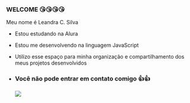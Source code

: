 ### WELCOME 😘😘😘😘

Meu nome é Leandra C. Silva

- Estou estudando na Alura
- Estou me desenvolvendo na linguagem JavaScript
- Utilizo esse espaço para minha organização e compartilhamento dos meus projetos desenvolvidos

- ### Você não pode entrar em contato comigo 👍👍

  ![](https://www.google.com/url?sa=i&url=https%3A%2F%2Fwww.pinterest.com%2Fpin%2F14003448834479993%2F&psig=AOvVaw3U0QD82uC9jfqbIpsmm0cs&ust=1691026214059000&source=images&cd=vfe&opi=89978449&ved=0CBEQjRxqFwoTCMj7ktjpvIADFQAAAAAdAAAAABAJ)
